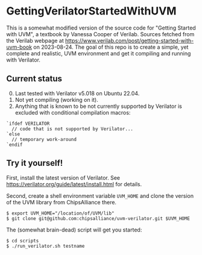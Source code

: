 # GettingVerilatorStartedWithUVM
This is a somewhat modified version of the source code for "Getting Started with UVM", a textbook by Vanessa Cooper of Verilab.
Sources fetched from the Verilab webpage at https://www.verilab.com/post/getting-started-with-uvm-book on 2023-08-24.
The goal of this repo is to create a simple, yet complete and realistic, UVM environment and get it compiling and running with Verilator. 

## Current status
0. Last tested with Verilator v5.018 on Ubuntu 22.04.
1. Not yet compiling (working on it).
2. Anything that is known to be not currently supported by Verilator is excluded with conditional compilation macros:
```
`ifdef VERILATOR
  // code that is not supported by Verilator...
`else
  // temporary work-around
`endif
```

## Try it yourself!
First, install the latest version of Verilator.  See https://verilator.org/guide/latest/install.html for details.

Second, create a shell environment variable `UVM_HOME` and clone the version of the UVM library from ChipsAlliance there. 
```
$ export UVM_HOME="/location/of/UVM/lib"
$ git clone git@github.com:chipsalliance/uvm-verilator.git $UVM_HOME
```

The (somewhat brain-dead) script will get you started:
```
$ cd scripts
$ ./run_verilator.sh testname
```
